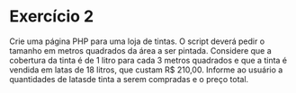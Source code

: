 # Exercício 2

Crie uma página PHP para uma loja de tintas. O script deverá pedir o tamanho em metros quadrados da área a ser pintada. Considere que a cobertura da tinta é de 1 litro para cada 3 metros quadrados e que a tinta é vendida em latas de 18 litros, que custam R$ 210,00. Informe ao usuário a quantidades de latasde tinta a serem compradas e o preço total.
